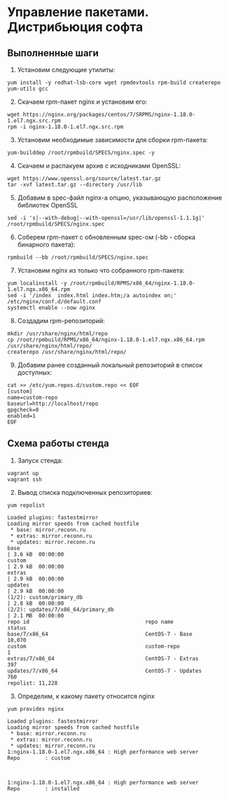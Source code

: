 # Управление пакетами. Дистрибьюция софта 
## Выполненные шаги
1. Установим следующие утилиты: 
``` 
yum install -y redhat-lsb-core wget rpmdevtools rpm-build createrepo yum-utils gcc
```
2. Скачаем rpm-пакет nginx и установим его:
```
wget https://nginx.org/packages/centos/7/SRPMS/nginx-1.18.0-1.el7.ngx.src.rpm
rpm -i nginx-1.18.0-1.el7.ngx.src.rpm
```
3. Установим необходимые зависимости для сборки rpm-пакета:
```
yum-builddep /root/rpmbuild/SPECS/nginx.spec -y
```
4. Скачаем и распакуем архив с исходниками OpenSSL:
```
wget https://www.openssl.org/source/latest.tar.gz
tar -xvf latest.tar.gz --directory /usr/lib
```
5. Добавим в spec-файл nginx-a опцию, указывающую расположение библиотек OpenSSL
```
sed -i 's|--with-debug|--with-openssl=/usr/lib/openssl-1.1.1g|' /root/rpmbuild/SPECS/nginx.spec
```
6. Соберем rpm-пакет с обновленным spec-ом (-bb - сборка бинарного пакета):
```
rpmbuild --bb /root/rpmbuild/SPECS/nginx.spec
```
7. Установим nginx из только что собранного rpm-пакета:
```
yum localinstall -y /root/rpmbuild/RPMS/x86_64/nginx-1.18.0-1.el7.ngx.x86_64.rpm 
sed -i '/index  index.html index.htm;/a autoindex on;' /etc/nginx/conf.d/default.conf
systemctl enable --now nginx
```
8. Создадим rpm-репозиторий:
```
mkdir /usr/share/nginx/html/repo
cp /root/rpmbuild/RPMS/x86_64/nginx-1.18.0-1.el7.ngx.x86_64.rpm /usr/share/nginx/html/repo/
createrepo /usr/share/nginx/html/repo/
```
9. Добавим ранее созданный локальный репозиторий в список доступных:
```
cat >> /etc/yum.repos.d/custom.repo << EOF
[custom]
name=custom-repo
baseurl=http://localhost/repo
gpgcheck=0
enabled=1
EOF
```
## Схема работы стенда

1. Запуск стенда:
```
vagrant up
vagrant ssh
```
2. Вывод списка подключенных репозиториев:
```
yum repolist
```

```
Loaded plugins: fastestmirror
Loading mirror speeds from cached hostfile
 * base: mirror.reconn.ru
 * extras: mirror.reconn.ru
 * updates: mirror.reconn.ru
base                                                                     | 3.6 kB  00:00:00     
custom                                                                   | 2.9 kB  00:00:00     
extras                                                                   | 2.9 kB  00:00:00     
updates                                                                  | 2.9 kB  00:00:00     
(1/2): custom/primary_db                                                 | 2.8 kB  00:00:00     
(2/2): updates/7/x86_64/primary_db                                       | 2.1 MB  00:00:00     
repo id                                     repo name                                     status
base/7/x86_64                               CentOS-7 - Base                               10,070
custom                                      custom-repo                                        1
extras/7/x86_64                             CentOS-7 - Extras                                397
updates/7/x86_64                            CentOS-7 - Updates                               760
repolist: 11,228
```
3. Определим, к какому пакету относится nginx
```
yum provides nginx
```
```
Loaded plugins: fastestmirror
Loading mirror speeds from cached hostfile
 * base: mirror.reconn.ru
 * extras: mirror.reconn.ru
 * updates: mirror.reconn.ru
1:nginx-1.18.0-1.el7.ngx.x86_64 : High performance web server
Repo        : custom



1:nginx-1.18.0-1.el7.ngx.x86_64 : High performance web server
Repo        : installed




```
